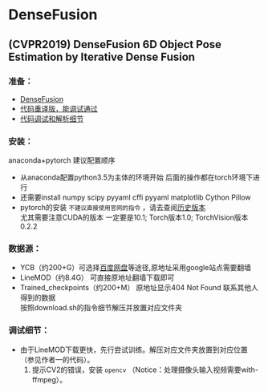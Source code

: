 DenseFusion
========

(CVPR2019) DenseFusion 6D Object Pose Estimation by Iterative Dense Fusion
--------

### 准备：
* [DenseFusion](https://github.com/j96w/DenseFusion/tree/Pytorch-1.0) <br>
* [代码重译版，能调试通过](https://github.com/hoangcuongbk80/Object-RPE/tree/master/DenseFusion)<br>
* [代码调试和解析细节](https://blog.csdn.net/weixin_43013761/article/details/103053585)

### 安装：
anaconda+pytorch 建议配置顺序
 * 从anaconda配置python3.5为主体的环境开始 后面的操作都在torch环境下进行 <br>
 * 还需要install numpy scipy pyyaml cffi pyyaml matplotlib Cython Pillow <br>
 * pytorch的安装 `不建议直接使用官网的指令` ，请去查阅[历史版本](https://pytorch.org/get-started/previous-versions/) <br>
   尤其需要注意CUDA的版本 一定要是10.1; Torch版本1.0; TorchVision版本0.2.2

### 数据源：
* YCB（约200+G）可选择[百度网盘](https://github.com/yuxng/PoseCNN/issues/81)等途径,原地址采用google站点需要翻墙 <br>
* LineMOD（约8.4G） 可直接原地址翻墙下载即可 <br>
* Trained_checkpoints（约200+M） 原地址显示404 Not Found 联系其他人得到的数据  <br>
按照download.sh的指令细节解压并放置对应文件夹

### 调试细节：
* 由于LineMOD下载更快，先行尝试训练。解压对应文件夹放置到对应位置（参见作者一的代码）。 <br>
   1. 提示CV2的错误，安装 `opencv` （Notice：处理摄像头输入视频需要with-ffmpeg）。 <br>
